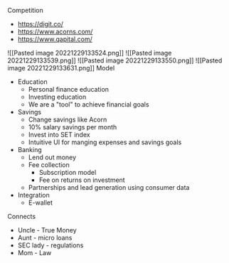 Competition
* https://digit.co/
* https://www.acorns.com/
* https://www.qapital.com/

![[Pasted image 20221229133524.png]]
![[Pasted image 20221229133539.png]]
![[Pasted image 20221229133550.png]]
![[Pasted image 20221229133631.png]]
Model 
* Education
	* Personal finance education
	* Investing education
	* We are a "tool" to achieve financial goals
* Savings
	* Change savings like Acorn
	* 10% salary savings per month
	* Invest into SET index
	* Intuitive UI for manging expenses and savings goals
* Banking
	* Lend out money 
	* Fee collection
		* Subscription model
		* Fee on returns on investment
	* Partnerships and lead generation using consumer data
* Integration
	* E-wallet

Connects
* Uncle - True Money
* Aunt - micro loans
* SEC lady - regulations
* Mom - Law